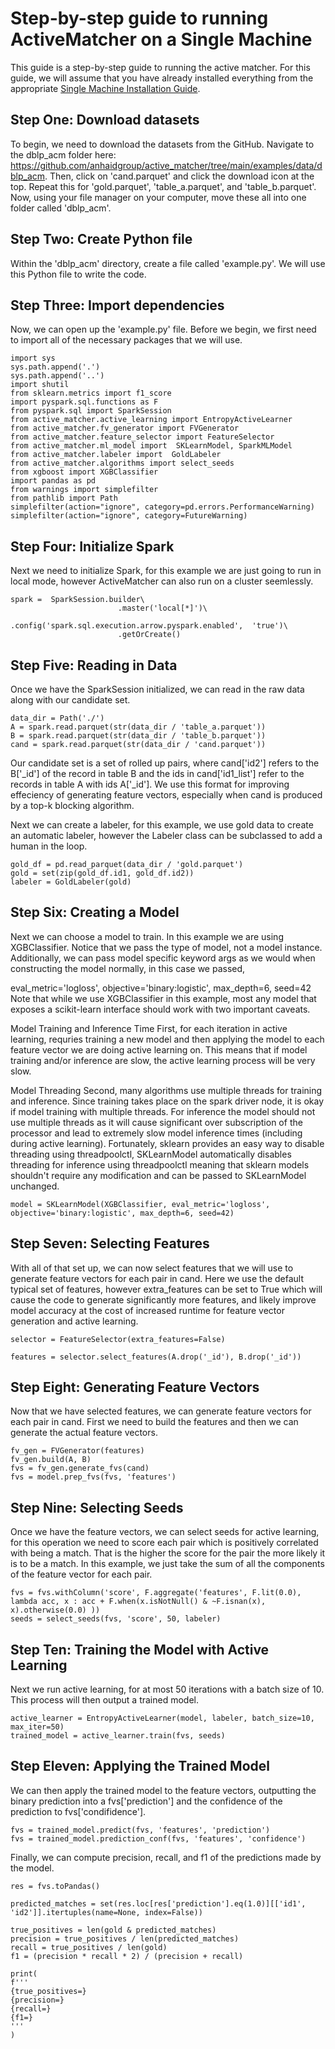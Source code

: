 # Step-by-step guide to running ActiveMatcher on a Single Machine

This guide is a step-by-step guide to running the active matcher. For this guide, we will assume that you have already installed everything from the appropriate [Single Machine Installation Guide](https://github.com/anhaidgroup/active_matcher/blob/docs/doc/installation-guides/install-single-machine.md).

## Step One: Download datasets

To begin, we need to download the datasets from the GitHub. Navigate to the dblp_acm folder here: https://github.com/anhaidgroup/active_matcher/tree/main/examples/data/dblp_acm. Then, click on 'cand.parquet' and click the download icon at the top. Repeat this for 'gold.parquet', 'table_a.parquet', and 'table_b.parquet'. Now, using your file manager on your computer, move these all into one folder called 'dblp_acm'.

## Step Two: Create Python file

Within the 'dblp_acm' directory, create a file called 'example.py'. We will use this Python file to write the code.

## Step Three: Import dependencies

Now, we can open up the 'example.py' file. Before we begin, we first need to import all of the necessary packages that we will use.

```
import sys
sys.path.append('.')
sys.path.append('..')
import shutil
from sklearn.metrics import f1_score
import pyspark.sql.functions as F
from pyspark.sql import SparkSession
from active_matcher.active_learning import EntropyActiveLearner
from active_matcher.fv_generator import FVGenerator
from active_matcher.feature_selector import FeatureSelector
from active_matcher.ml_model import  SKLearnModel, SparkMLModel
from active_matcher.labeler import  GoldLabeler
from active_matcher.algorithms import select_seeds
from xgboost import XGBClassifier
import pandas as pd
from warnings import simplefilter
from pathlib import Path
simplefilter(action="ignore", category=pd.errors.PerformanceWarning)
simplefilter(action="ignore", category=FutureWarning)
```

## Step Four: Initialize Spark

Next we need to initialize Spark, for this example we are just going to run in local mode, however ActiveMatcher can also run on a cluster seemlessly.

```
spark =  SparkSession.builder\
                        .master('local[*]')\
                        .config('spark.sql.execution.arrow.pyspark.enabled',  'true')\
                        .getOrCreate()

```

## Step Five: Reading in Data

Once we have the SparkSession initialized, we can read in the raw data along with our candidate set.

```
data_dir = Path('./')
A = spark.read.parquet(str(data_dir / 'table_a.parquet'))
B = spark.read.parquet(str(data_dir / 'table_b.parquet'))
cand = spark.read.parquet(str(data_dir / 'cand.parquet'))
```

Our candidate set is a set of rolled up pairs, where cand['id2'] refers to the B['_id'] of the record in table B and the ids in cand['id1_list'] refer to the records in table A with ids A['_id']. We use this format for improving effeciency of generating feature vectors, especially when cand is produced by a top-k blocking algorithm.

Next we can create a labeler, for this example, we use gold data to create an automatic labeler, however the Labeler class can be subclassed to add a human in the loop.

```
gold_df = pd.read_parquet(data_dir / 'gold.parquet')
gold = set(zip(gold_df.id1, gold_df.id2))
labeler = GoldLabeler(gold)
```

## Step Six: Creating a Model

Next we can choose a model to train. In this example we are using XGBClassifier. Notice that we pass the type of model, not a model instance. Additionally, we can pass model specific keyword args as we would when constructing the model normally, in this case we passed,

eval_metric='logloss', objective='binary:logistic', max_depth=6, seed=42
Note that while we use XGBClassifier in this example, most any model that exposes a scikit-learn interface should work with two important caveats.

Model Training and Inference Time
First, for each iteration in active learning, requries training a new model and then applying the model to each feature vector we are doing active learning on. This means that if model training and/or inference are slow, the active learning process will be very slow.

Model Threading
Second, many algorithms use multiple threads for training and inference. Since training takes place on the spark driver node, it is okay if model training with multiple threads. For inference the model should not use multiple threads as it will cause significant over subscription of the processor and lead to extremely slow model inference times (including during active learning). Fortunately, sklearn provides an easy way to disable threading using threadpoolctl, SKLearnModel automatically disables threading for inference using threadpoolctl meaning that sklearn models shouldn't require any modification and can be passed to SKLearnModel unchanged.

```
model = SKLearnModel(XGBClassifier, eval_metric='logloss', objective='binary:logistic', max_depth=6, seed=42)
```

## Step Seven: Selecting Features

With all of that set up, we can now select features that we will use to generate feature vectors for each pair in cand. Here we use the default typical set of features, however extra_features can be set to True which will cause the code to generate significantly more features, and likely improve model accuracy at the cost of increased runtime for feature vector generation and active learning.

```
selector = FeatureSelector(extra_features=False)

features = selector.select_features(A.drop('_id'), B.drop('_id'))
```

## Step Eight: Generating Feature Vectors

Now that we have selected features, we can generate feature vectors for each pair in cand. First we need to build the features and then we can generate the actual feature vectors.

```
fv_gen = FVGenerator(features)
fv_gen.build(A, B)
fvs = fv_gen.generate_fvs(cand)
fvs = model.prep_fvs(fvs, 'features')
```

## Step Nine: Selecting Seeds

Once we have the feature vectors, we can select seeds for active learning, for this operation we need to score each pair which is positively correlated with being a match. That is the higher the score for the pair the more likely it is to be a match. In this example, we just take the sum of all the components of the feature vector for each pair.

```
fvs = fvs.withColumn('score', F.aggregate('features', F.lit(0.0), lambda acc, x : acc + F.when(x.isNotNull() & ~F.isnan(x), x).otherwise(0.0) ))
seeds = select_seeds(fvs, 'score', 50, labeler)
```

## Step Ten: Training the Model with Active Learning

Next we run active learning, for at most 50 iterations with a batch size of 10. This process will then output a trained model.

```
active_learner = EntropyActiveLearner(model, labeler, batch_size=10, max_iter=50)
trained_model = active_learner.train(fvs, seeds)
```

## Step Eleven: Applying the Trained Model

We can then apply the trained model to the feature vectors, outputting the binary prediction into a fvs['prediction'] and the confidence of the prediction to fvs['condifidence'].

```
fvs = trained_model.predict(fvs, 'features', 'prediction')
fvs = trained_model.prediction_conf(fvs, 'features', 'confidence')
```

Finally, we can compute precision, recall, and f1 of the predictions made by the model.

```
res = fvs.toPandas()

predicted_matches = set(res.loc[res['prediction'].eq(1.0)][['id1', 'id2']].itertuples(name=None, index=False))

true_positives = len(gold & predicted_matches)
precision = true_positives / len(predicted_matches)
recall = true_positives / len(gold)
f1 = (precision * recall * 2) / (precision + recall)

print(
f'''
{true_positives=}
{precision=}
{recall=}
{f1=}
'''
)
```
